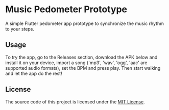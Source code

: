 # Music Pedometer Prototype

A simple Flutter pedometer app prototype to synchronize the music rhythm to your steps.

## Usage

To try the app, go to the Releases section, download the APK below and install it on your device, import a song ('mp3', 'wav', 'ogg', 'aac' are supported audio formats), set the BPM and press play. Then start walking and let the app do the rest!

## License

The source code of this project is licensed under the [MIT License](https://choosealicense.com/licenses/mit/).
